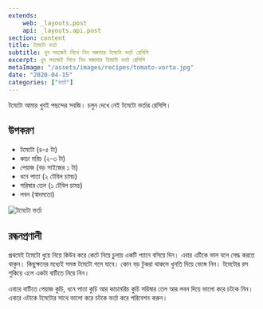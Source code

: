 ```yaml
---
extends:
    web: _layouts.post
    api: _layouts.api.post
section: content
title: টমেটো ভর্তা
subtitle: খুব সহজেই শিখে নিন মজাদার টমেটো ভর্তা রেসিপি
excerpt: খুব সহজেই শিখে নিন মজাদার টমেটো ভর্তা রেসিপি
metaImage: "/assets/images/recipes/tomato-vorta.jpg"
date: "2020-04-15"
categories: ["ভর্তা"]
---
```


টমেটো আমার খুবই পছন্দের সবজি। চলুন দেখে নেই টমেটো ভর্তার রেসিপি।

## উপকরণ

- টমেটো (৪-৫ টা)
- কাচা মরিচ (২-৩ টা)
- পেয়াজ (বড় সাইজের ১ টা)
- ধনে পাতা (২ টেবিল চামচ)
- সরিষার তেল (১ টেবিল চামচ)
- লবন (স্বাদমতো)

![টমেটো ভর্তা](/assets/images/recipes/tomato-vorta.jpg)

## রন্ধনপ্রণালী

প্রথমেই টমেটো ধুয়ে নিয়ে কিউব করে কেটে নিয়ে চুলায় একটি প্যানে বসিয়ে দিন। এবার এটিকে ভাল বলে সেদ্ধ করতে
থাকুন। কিছুক্ষনের মধ্যেই সমস্ত টমেটো গলে যাবে। কোন বড় টুকরা থাকলে খুনতি দিয়ে ভেঙ্গে নিন। টমেটোর রস শুকিয়ে
এলে একটা বাটিতে নিয়ে নিন।

এবারে বাটিতে পেয়াজ কুচি, ধনে পাতা কুচি আর কাচামরিচ কুচি সরিষার তেল আর লবন দিয়ে ভালো করে চটকে নিন।
এবারে এটাকে টমেটোর সাথে ভালো করে চটকে ভর্তা করে পরিবেশন করুন।
